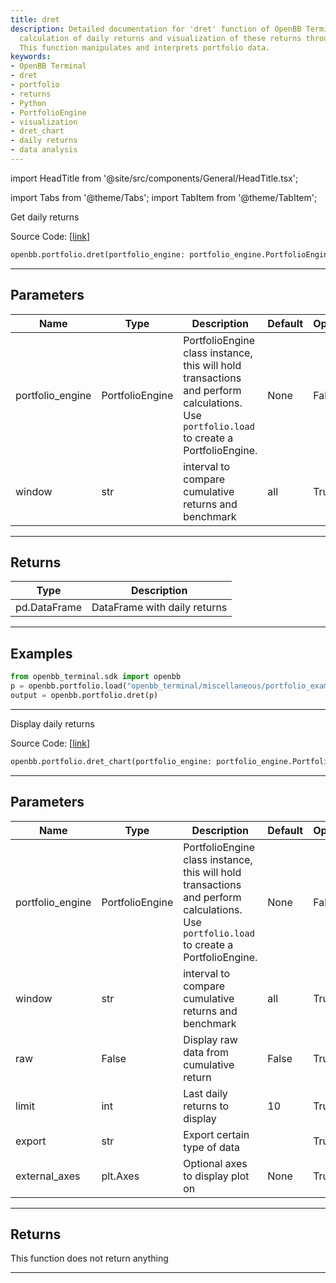 ```yaml
---
title: dret
description: Detailed documentation for 'dret' function of OpenBB Terminal, allows
  calculation of daily returns and visualization of these returns through charts.
  This function manipulates and interprets portfolio data.
keywords:
- OpenBB Terminal
- dret
- portfolio
- returns
- Python
- PortfolioEngine
- visualization
- dret_chart
- daily returns
- data analysis
---
```


import HeadTitle from '@site/src/components/General/HeadTitle.tsx';

<HeadTitle title="portfolio.dret - Reference | OpenBB SDK Docs" />

import Tabs from '@theme/Tabs';
import TabItem from '@theme/TabItem';

<Tabs>
<TabItem value="model" label="Model" default>

Get daily returns

Source Code: [[link](https://github.com/OpenBB-finance/OpenBBTerminal/tree/main/openbb_terminal/portfolio/portfolio_model.py#L373)]

```python
openbb.portfolio.dret(portfolio_engine: portfolio_engine.PortfolioEngine, window: str = "all")
```

---

## Parameters

| Name | Type | Description | Default | Optional |
| ---- | ---- | ----------- | ------- | -------- |
| portfolio_engine | PortfolioEngine | PortfolioEngine class instance, this will hold transactions and perform calculations.<br/>Use `portfolio.load` to create a PortfolioEngine. | None | False |
| window | str | interval to compare cumulative returns and benchmark | all | True |


---

## Returns

| Type | Description |
| ---- | ----------- |
| pd.DataFrame | DataFrame with daily returns |
---

## Examples

```python
from openbb_terminal.sdk import openbb
p = openbb.portfolio.load("openbb_terminal/miscellaneous/portfolio_examples/holdings/example.csv")
output = openbb.portfolio.dret(p)
```

---

</TabItem>
<TabItem value="view" label="Chart">

Display daily returns

Source Code: [[link](https://github.com/OpenBB-finance/OpenBBTerminal/tree/main/openbb_terminal/portfolio/portfolio_view.py#L557)]

```python
openbb.portfolio.dret_chart(portfolio_engine: portfolio_engine.PortfolioEngine, window: str = "all", raw: bool = False, limit: int = 10, export: str = "", external_axes: Optional[matplotlib.axes._axes.Axes] = None)
```

---

## Parameters

| Name | Type | Description | Default | Optional |
| ---- | ---- | ----------- | ------- | -------- |
| portfolio_engine | PortfolioEngine | PortfolioEngine class instance, this will hold transactions and perform calculations.<br/>Use `portfolio.load` to create a PortfolioEngine. | None | False |
| window | str | interval to compare cumulative returns and benchmark | all | True |
| raw | False | Display raw data from cumulative return | False | True |
| limit | int | Last daily returns to display | 10 | True |
| export | str | Export certain type of data |  | True |
| external_axes | plt.Axes | Optional axes to display plot on | None | True |


---

## Returns

This function does not return anything

---

</TabItem>
</Tabs>
